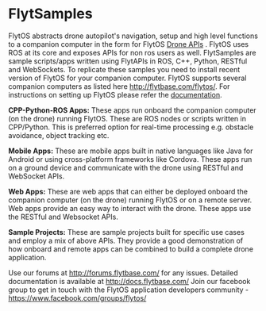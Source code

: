 # FlytSamples

FlytOS abstracts drone autopilot's navigation, setup and high level functions to a companion computer in the form for FlytOS [Drone APIs](http://api.flytbase.com) . FlytOS uses ROS at its core and exposes APIs for non ros users as well.
FlytSamples are sample scripts/apps written using FlytAPIs in ROS, C++, Python, RESTful and WebSockets. To replicate these samples you need to install recent version of FlytOS for your companion computer. FlytOS supports several companion computers as listed here http://flytbase.com/flytos/. For instructions on setting up FlytOS please refer the [documentation](http://docs.flytbase.com/docs/FlytOS/GettingStarted.html).

**CPP-Python-ROS Apps:**
These apps run onboard the companion computer (on the drone) running FlytOS. These are ROS nodes or scripts written in CPP/Python. This is preferred option for real-time processing e.g. obstacle avoidance, object tracking etc.

**Mobile Apps:**
These are mobile apps built in native languages like Java for Android or using cross-platform frameworks like Cordova. These apps run on a ground device and communicate with the drone using RESTful and WebSocket APIs.

**Web Apps:**
These are web apps that can either be deployed onboard the companion computer (on the drone) running FlytOS or on a remote server. Web apps provide an easy way to interact with the drone. These apps use the RESTful and Websocket APIs.

**Sample Projects:**
These are sample projects built for specific use cases and employ a mix of above APIs. They provide a good demonstration of how onboard and remote apps can be combined to build a complete drone application.

Use our forums at http://forums.flytbase.com/ for any issues. Detailed documentation is available at http://docs.flytbase.com/ 
Join our facebook group to get in touch with the FlytOS application developers community - https://www.facebook.com/groups/flytos/

